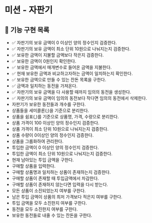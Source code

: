 # 미션 - 자판기

## 🧋 기능 구현 목록
- ✅ 자판기의 보유 금액이 0 이상인 양의 정수인지 검증한다.
- ✅ 자판기의 보유 금액이 최소 단위 10원으로 나눠지는지 검증한다.
- ✅ 보유한 금액이 지불할 금액보다 작은지 검증한다.
- ✅ 보유한 금액이 0원인지 확인한다.
- ✅ 보유한 금액에서 매개변수로 들어온 금액을 지불한다.
- ✅ 현재 보유한 금액과 비교하고자하는 금액이 일치하는지 확인한다.
- ✅ 보유한 금액으로 만들 수 있는 잔돈 목록을 구한다.
- ✅ 금액과 일치하는 동전을 가져온다.
- ✅ 자판기의 보유 금액을 다 사용할 때까지 임의의 동전을 생성한다.
- ✅ 자판기의 보유 금액이 임의의 동전보다 작다면 임의의 동전에서 삭제한다.
- 자판기가 보유한 동전들과 개수를 구한다.
- 상품들을 세미콜론(;)을 기준으로 분리한다.
- 상품을 쉼표(,)를 기준으로 상품명, 가격, 수량으로 분리한다.
- 상품 가격이 100 이상인 양의 정수인지 검증한다.
- 상품 가격이 최소 단위 10원으로 나눠지는지 검증한다.
- 상품 수량이 0이상인 양의 정수인지 검증한다.
- 상품을 그룹화하여 관리한다.
- 투입한 금액이 0 이상인 양의 정수인지 검증한다.
- 투입한 금액이 최소 단위 10원으로 나눠지는지 검증한다.
- 현재 남아있는 투입 금액을 구한다.
- 구매할 상품을 입력한다.
- 구매할 상품명과 일치하는 상품이 존재하는지 검증한다.
- 구매할 상품이 존재할 때 투입금액에서 차감한다.
- 구매할 상품이 존재하지 않는다면 입력을 다시 받는다.
- 모든 상품이 소진되었는지 여부를 구한다.
- 남은 투입 금액이 상품의 최저 가격보다 적은지 여부를 구한다.
- 투입 금액을 모두 소진한지 여부를 구한다.
- 동전을 모두 소진한지 여부를 구한다.
- 보유한 동전들로 내줄 수 있는 잔돈을 구한다.
